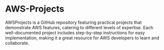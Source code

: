 # AWS-Projects
AWSProjects is a GitHub repository featuring practical projects that demonstrate AWS features, catering to different levels of expertise. Each well-documented project includes step-by-step instructions for easy implementation, making it a great resource for AWS developers to learn and collaborate.
